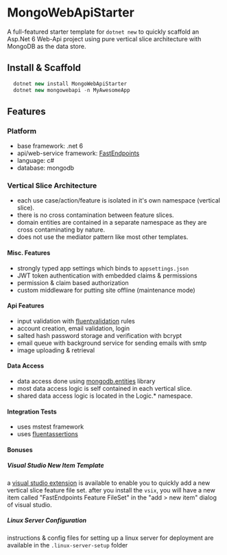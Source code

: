 # MongoWebApiStarter
A full-featured starter template for `dotnet new` to quickly scaffold an Asp.Net 6 Web-Api project using pure vertical slice architecture with MongoDB as the data store.

## Install & Scaffold
```csharp
  dotnet new install MongoWebApiStarter
  dotnet new mongowebapi -n MyAwesomeApp
```

## Features

### Platform
- base framework: .net 6
- api/web-service framework: [FastEndpoints](https://fast-endpoints.com/)
- language: c#
- database: mongodb

### Vertical Slice Architecture
- each use case/action/feature is isolated in it's own namespace (vertical slice).
- there is no cross contamination between feature slices.
- domain entities are contained in a separate namespace as they are cross contaminating by nature.
- does not use the mediator pattern like most other templates.

#### Misc. Features
- strongly typed app settings which binds to `appsettings.json`
- JWT token authentication with embedded claims & permissions
- permission & claim based authorization
- custom middleware for putting site offline (maintenance mode)

#### Api Features
- input validation with [fluentvalidation](https://fluentvalidation.net/) rules
- account creation, email validation, login
- salted hash password storage and verification with bcrypt
- email queue with background service for sending emails with smtp
- image uploading & retrieval

#### Data Access
- data access done using [mongodb.entities](https://mongodb-entities.com/) library
- most data access logic is self contained in each vertical slice.
- shared data access logic is located in the Logic.* namespace.

#### Integration Tests
- uses mstest framework
- uses [fluentassertions](https://fluentassertions.com/)

#### Bonuses

##### Visual Studio New Item Template
a [visual studio extension](https://marketplace.visualstudio.com/items?itemName=dj-nitehawk.FastEndpointsVSExtension) is available to enable you to quickly add a new vertical slice feature file set.
after you install the `vsix`, you will have a new item called "FastEndpoints Feature FileSet" in the "add > new item" dialog of visual studio.

##### Linux Server Configuration
instructions & config files for setting up a linux server for deployment are available in the `.linux-server-setup` folder